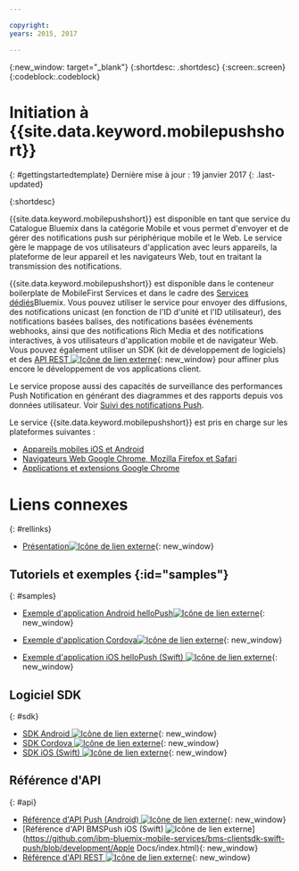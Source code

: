 ```yaml
---

copyright:
years: 2015, 2017

---
```


{:new_window: target="_blank"}
{:shortdesc: .shortdesc}
{:screen:.screen}
{:codeblock:.codeblock}

# Initiation à {{site.data.keyword.mobilepushshort}}
{: #gettingstartedtemplate}
Dernière mise à jour : 19 janvier 2017
{: .last-updated}

{:shortdesc}

{{site.data.keyword.mobilepushshort}} est disponible en tant que service du Catalogue Bluemix dans la catégorie Mobile et vous permet d'envoyer et de gérer des notifications push sur périphérique mobile et le Web. Le service gère le mappage de vos utilisateurs d'application avec leurs appareils, la plateforme de leur appareil et les navigateurs Web, tout en traitant la transmission des notifications.

 {{site.data.keyword.mobilepushshort}} est disponible dans le conteneur boilerplate de MobileFirst Services et dans le cadre des [Services dédiés](/docs/dedicated/index.html)Bluemix. Vous pouvez utiliser le service pour envoyer des diffusions, des notifications unicast (en fonction de l'ID d'unité et l'ID utilisateur), des notifications basées balises, des notifications basées événements webhooks, ainsi que des notifications Rich Media et des notifications interactives, à vos utilisateurs d'application mobile et de navigateur Web. Vous pouvez également utiliser un SDK (kit de développement de logiciels) et des [API REST ![Icône de lien externe](../../icons/launch-glyph.svg "Icône de lien externe")](https://mobile.{DomainName}/imfpush/){: new_window} pour affiner plus encore le développement de vos applications client.

Le service propose aussi des capacités de surveillance des performances Push
Notification en générant des diagrammes et des rapports depuis vos données utilisateur. Voir
[Suivi des notifications Push](/docs/services/mobilepush/t_push_monitoring.html).

Le service {{site.data.keyword.mobilepushshort}} est pris en charge sur les plateformes suivantes :

- [Appareils mobiles iOS et Android](/docs/services/mobilepush/c_enable_push.html)
- [Navigateurs Web Google Chrome, Mozilla Firefox et Safari](/docs/services/mobilepush/c_chrome_firefox_enable.html)
- [Applications et extensions Google Chrome](/docs/services/mobilepush/c_web_extensions.html)


# Liens connexes
{: #rellinks}

* [Présentation![Icône de lien externe](../../icons/launch-glyph.svg "Icône de lien externe")](c_overview_push.html){: new_window}

## Tutoriels et exemples {:id="samples"}
{: #samples}
* [Exemple d'application Android helloPush![Icône de lien externe](../../icons/launch-glyph.svg "Icône de lien externe")](https://github.com/ibm-bluemix-mobile-services/bms-samples-android-hellopush/){: new_window}
- [Exemple d'application Cordova![Icône de lien externe](../../icons/launch-glyph.svg "Icône de lien externe")](https://github.com/ibm-bluemix-mobile-services/bms-samples-cordova-hellopush){: new_window}
* [Exemple d'application iOS helloPush (Swift) ![Icône de lien externe](../../icons/launch-glyph.svg "Icône de lien externe")](https://github.com/ibm-bluemix-mobile-services/bms-samples-swift-hellopush){: new_window}

## Logiciel SDK
{: #sdk}
* [SDK Android ![Icône de lien externe](../../icons/launch-glyph.svg "Icône de lien externe")](https://github.com/ibm-bluemix-mobile-services/bms-clientsdk-android-push){: new_window}
* [SDK Cordova ![Icône de lien externe](../../icons/launch-glyph.svg "Icône de lien externe")](https://github.com/ibm-bluemix-mobile-services/bms-clientsdk-cordova-plugin-push){: new_window}
* [SDK iOS (Swift) ![Icône de lien externe](../../icons/launch-glyph.svg "Icône de lien externe")](https://codeload.github.com/ibm-bluemix-mobile-services/bms-clientsdk-swift-push/zip/master){: new_window}

## Référence d'API
{: #api}
* [Référence d'API Push (Android) ![Icône de lien externe](../../icons/launch-glyph.svg "Icône de lien externe")](https://classicdocs.ng.bluemix.net/docs/api/content/api/mobilefirst/android/push-api-doc/overview-summary.html){: new_window}
* [Référence d'API BMSPush iOS (Swift) ![Icône de lien externe](../../icons/launch-glyph.svg "Icône de lien externe")](https://github.com/ibm-bluemix-mobile-services/bms-clientsdk-swift-push/blob/development/Apple Docs/index.html){: new_window}
* [Référence d'API REST ![Icône de lien externe](../../icons/launch-glyph.svg "Icône de lien externe")](https://mobile.{DomainName}/imfpush/){: new_window}
